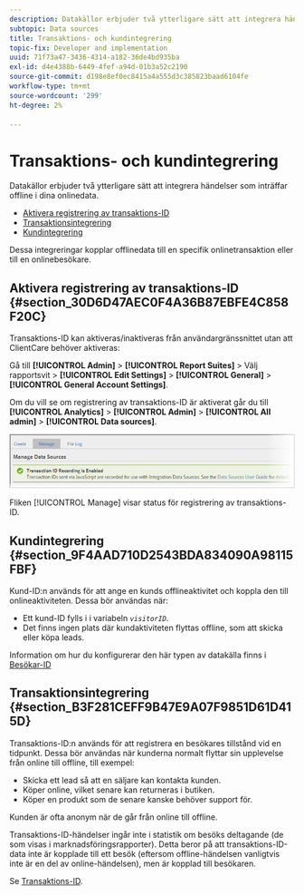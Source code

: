 ```yaml
---
description: Datakällor erbjuder två ytterligare sätt att integrera händelser som inträffar offline med dina onlinedata.
subtopic: Data sources
title: Transaktions- och kundintegrering
topic-fix: Developer and implementation
uuid: 71f73a47-3436-4314-a182-36de4bd935ba
exl-id: d4e4388b-6449-4fef-a94d-01b3a52c2190
source-git-commit: d198e8ef0ec8415a4a555d3c385823baad6104fe
workflow-type: tm+mt
source-wordcount: '299'
ht-degree: 2%

---
```


# Transaktions- och kundintegrering

Datakällor erbjuder två ytterligare sätt att integrera händelser som inträffar offline i dina onlinedata.

* [Aktivera registrering av transaktions-ID](/help/import/c-data-sources/datasrc-integrating-offline-data.md#section_30D6D47AEC0F4A36B87EBFE4C858F20C)
* [Transaktionsintegrering](/help/import/c-data-sources/datasrc-integrating-offline-data.md#section_B3F281CEFF9B47E9A07F9851D61D415D)
* [Kundintegrering](/help/import/c-data-sources/datasrc-integrating-offline-data.md#section_9F4AAD710D2543BDA834090A98115FBF)

Dessa integreringar kopplar offlinedata till en specifik onlinetransaktion eller till en onlinebesökare.

## Aktivera registrering av transaktions-ID {#section_30D6D47AEC0F4A36B87EBFE4C858F20C}

Transaktions-ID kan aktiveras/inaktiveras från användargränssnittet utan att ClientCare behöver aktiveras:

Gå till **[!UICONTROL Admin]** > **[!UICONTROL Report Suites]** > Välj rapportsvit > **[!UICONTROL Edit Settings]** > **[!UICONTROL General]** > **[!UICONTROL General Account Settings]**.

<!-- 

<p>When contacting Customer Care, be prepared to provide the following information: </p> 
<ul id="ul_C425C7A074484650AFCCF0425E8E3F47"> 
 <li id="li_7640C0C4DF0C49749A3C37E5461DC22F">Report Suite ID of the data source for which you need transaction ID recording enabled. <p>In Data Sources, the report suite ID is the first part of the login appended by a random number that identifies the specific data source that was set up. For example, <code> RSID-drmossdev5 Login-drmossdev5_0001343430</code>. </p> </li> 
 <li id="li_4FB0E3EC7BE94A2DBEE9063365A71C9C">The Transaction ID expiration window (described in <a href="/help/import/c-data-sources/datasrc-tid-visitor-profile.md"  > Transaction ID and Visitor Profiles</a>). By default this is 90 days, but it can be extended to up to 2 years. </li> 
</ul>

 -->

Om du vill se om registrering av transaktions-ID är aktiverat går du till **[!UICONTROL Analytics]** > **[!UICONTROL Admin]** > **[!UICONTROL All admin]** > **[!UICONTROL Data sources]**.

![](assets/transaction-ID-recording-active.png)

Fliken [!UICONTROL Manage] visar status för registrering av transaktions-ID.

## Kundintegrering {#section_9F4AAD710D2543BDA834090A98115FBF}

Kund-ID:n används för att ange en kunds offlineaktivitet och koppla den till onlineaktiviteten. Dessa bör användas när:

* Ett kund-ID fylls i i variabeln *`visitorID`*.
* Det finns ingen plats där kundaktiviteten flyttas offline, som att skicka eller köpa leads.

Information om hur du konfigurerar den här typen av datakälla finns i [Besökar-ID](/help/import/c-data-sources/c-datasrc-types/datasrc-visitorid.md)

## Transaktionsintegrering {#section_B3F281CEFF9B47E9A07F9851D61D415D}

Transaktions-ID:n används för att registrera en besökares tillstånd vid en tidpunkt. Dessa bör användas när kunderna normalt flyttar sin upplevelse från online till offline, till exempel:

* Skicka ett lead så att en säljare kan kontakta kunden.
* Köper online, vilket senare kan returneras i butiken.
* Köper en produkt som de senare kanske behöver support för.

Kunden är ofta anonym när de går från online till offline.

Transaktions-ID-händelser ingår inte i statistik om besöks deltagande (de som visas i marknadsföringsrapporter). Detta beror på att transaktions-ID-data inte är kopplade till ett besök (eftersom offline-händelsen vanligtvis inte är en del av online-händelsen), men är kopplad till besökaren.

Se [Transaktions-ID](/help/import/c-data-sources/c-datasrc-types/datasrc-transactionid.md).
